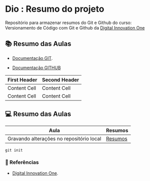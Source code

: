 
# Dio : Resumo do projeto

Repositório para armazenar resumos do Git e Github
do curso: Versionamento de Código com Git e Github
da [Digital Innovation One](https://www.dio.me)

 ## 📚 Resumo das Aulas
- [Documentação GIT](https://git-scm.com/docs).

- [Documentação GITHUB](https://docs.github.com/pt) 

| First Header  | Second Header |
| ------------- | ------------- |
| Content Cell  | Content Cell  |
| Content Cell  | Content Cell  |

## 💻 Resumo das Aulas
| Aula          | Resumos       |
| ------------- | ------------- |
| Gravando alterações no repositório local|[Resumos]()|

```
git init 
```

### 🔎 Referências 
- [Digital Innovation One]().